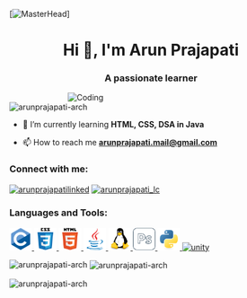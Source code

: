 [![MasterHead](https://github.com/arunprajapati-arch/arunprajapati-arch/assets/142069392/8d509f8c-790b-478e-b13d-4b7460d0d5b8)]
<h1 align="center">Hi 👋, I'm Arun Prajapati</h1>
<h3 align="center">A passionate learner</h3>
<img align="right" alt="Coding" width="400" src="https://gifdb.com/images/high/animated-man-computer-coding-nae6mec378lsg1i3.gif">

<p align="left"> <img src="https://komarev.com/ghpvc/?username=arunprajapati-arch&label=Profile%20views&color=0e75b6&style=flat" alt="arunprajapati-arch" /> </p>

- 🌱 I’m currently learning **HTML, CSS, DSA in Java**

- 📫 How to reach me **arunprajapati.mail@gmail.com**


<h3 align="left">Connect with me:</h3>
<p align="left">
<a href="https://linkedin.com/in/arunprajapatilinked" target="blank"><img align="center" src="https://raw.githubusercontent.com/rahuldkjain/github-profile-readme-generator/master/src/images/icons/Social/linked-in-alt.svg" alt="arunprajapatilinked" height="30" width="40" /></a>
<a href="https://www.leetcode.com/arunprajapati_lc" target="blank"><img align="center" src="https://raw.githubusercontent.com/rahuldkjain/github-profile-readme-generator/master/src/images/icons/Social/leet-code.svg" alt="arunprajapati_lc" height="30" width="40" /></a>
</p>

<h3 align="left">Languages and Tools:</h3>
<p align="left"> <a href="https://www.cprogramming.com/" target="_blank" rel="noreferrer"> <img src="https://raw.githubusercontent.com/devicons/devicon/master/icons/c/c-original.svg" alt="c" width="40" height="40"/> </a> <a href="https://www.w3schools.com/css/" target="_blank" rel="noreferrer"> <img src="https://raw.githubusercontent.com/devicons/devicon/master/icons/css3/css3-original-wordmark.svg" alt="css3" width="40" height="40"/> </a> <a href="https://www.w3.org/html/" target="_blank" rel="noreferrer"> <img src="https://raw.githubusercontent.com/devicons/devicon/master/icons/html5/html5-original-wordmark.svg" alt="html5" width="40" height="40"/> </a> <a href="https://www.java.com" target="_blank" rel="noreferrer"> <img src="https://raw.githubusercontent.com/devicons/devicon/master/icons/java/java-original.svg" alt="java" width="40" height="40"/> </a> <a href="https://www.linux.org/" target="_blank" rel="noreferrer"> <img src="https://raw.githubusercontent.com/devicons/devicon/master/icons/linux/linux-original.svg" alt="linux" width="40" height="40"/> </a> <a href="https://www.photoshop.com/en" target="_blank" rel="noreferrer"> <img src="https://raw.githubusercontent.com/devicons/devicon/master/icons/photoshop/photoshop-line.svg" alt="photoshop" width="40" height="40"/> </a> <a href="https://www.python.org" target="_blank" rel="noreferrer"> <img src="https://raw.githubusercontent.com/devicons/devicon/master/icons/python/python-original.svg" alt="python" width="40" height="40"/> </a> <a href="https://unity.com/" target="_blank" rel="noreferrer"> <img src="https://www.vectorlogo.zone/logos/unity3d/unity3d-icon.svg" alt="unity" width="40" height="40"/> </a> </p>

<p><img align="left" src="https://github-readme-stats.vercel.app/api/top-langs?username=arunprajapati-arch&show_icons=true&locale=en&layout=compact" alt="arunprajapati-arch" /></p>

<p>&nbsp;<img align="center" src="https://github-readme-stats.vercel.app/api?username=arunprajapati-arch&show_icons=true&locale=en" alt="arunprajapati-arch" /></p>

<p><img align="center" src="https://github-readme-streak-stats.herokuapp.com/?user=arunprajapati-arch&" alt="arunprajapati-arch" /></p>
